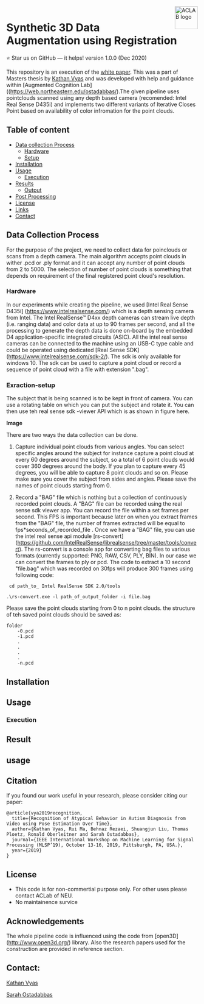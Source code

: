
<a href="https://web.northeastern.edu/ostadabbas/">
    <img src="https://web.northeastern.edu/ostadabbas/wp-content/uploads/2016/10/logo.png" alt="ACLAB logo" title="AC LAB" align="right" height="60" />
</a>

# Synthetic 3D Data Augmentation using Registration

:star: Star us on GitHub — it helps!
version 1.0.0 (Dec 2020)


This repository is an execution of the [white paper](https://web.northeastern.edu/ostadabbas/). This was a part of Masters thesis by [Kathan Vyas](vyas.k@northeastern.edu) and was developed with help and guidance within [Augmented Cognition Lab]((https://web.northeastern.edu/ostadabbas/).The given pipeline uses pointclouds scanned using any depth based camera (recomended: Intel Real Sense D435i) and implements two different variants of Iterative Closes Point based on availability of color infromation for the point clouds.  


## Table of content

- [Data collection Process](#data-collection-process)
    - [Hardware](#hardware)
    - [Setup](#Exraction-setup)
- [Installation](#Installation)
- [Usage](#Usage)
    - [Execution](#Execution)
- [Results](#Result)
    - [Output](#Output)
- [Post Processing](#Post-Processing)
- [License](#license)
- [Links](#links)
- [Contact](#Contact) 

## Data Collection Process

For the purpose of the project, we need to collect data for poinclouds or scans from a depth camera. The main algorithm accepts point clouds in wither .pcd or .ply format and it can accept any number of point clouds from 2 to 5000. The selection of number of point clouds is something that depends on requirement of the final registered point cloud's resolution.

### Hardware

In our experiments while creating the pipeline, we used [Intel Real Sense D435i] (https://www.intelrealsense.com/) which is a depth sensing camera from Intel. The Intel RealSense™ D4xx depth cameras can stream live depth (i.e. ranging data) and color data at up to 90 frames per second, and all the processing to generate the depth data is done on-board by the embedded D4 application-specific integrated circuits (ASIC). All the intel real sense cameras can be connected to the machine using an USB-C type cable and could be operated using dedicated [Real Sense SDK] (https://www.intelrealsense.com/sdk-2/). The sdk is only available for windows 10. The sdk can be used to capture a point cloud or record a sequence of point cloud with a file with extension ".bag". 

### Exraction-setup

The subject that is being scanned is to be kept in front of camera. You can use a rotating table on which you can put the subject and rotate it. You can then use teh real sense sdk -viewer API which is as shown in figure here.

**Image**

There are two ways the data collection can be done. 
1) Capture individual point clouds from various angles. You can select specific angles around the subject for instance capture a point cloud at every 60 degrees around the subject, so a total of 6 point clouds would cover 360 degrees around the body. If you plan to capture every 45 degrees, you will be able to capture 8 point clouds and so on. Please make sure you cover the subject from sides and angles. Please save the names of point clouds starting from 0. 

2) Record a "BAG" file which is nothing but a collection of continuously recorded point clouds. A "BAG" file can be recorded using the real sense sdk viewer app. You can record the file within a set frames per second. This FPS is important because later on when you extract frames from the "BAG" file, the number of frames extracted will be equal to fps*seconds_of_recorded_file . Once we have a "BAG" file, you can use the intel real sense api module [rs-convert] (https://github.com/IntelRealSense/librealsense/tree/master/tools/convert). The rs-convert is a console app for converting bag files to various formats (currently supported: PNG, RAW, CSV, PLY, BIN). In our case we can convert the frames to ply or pcd. The code to extract a  10 second "file.bag" which was recorded on 30fps will produce 300 frames using following code:

```
 cd path_to_ Intel RealSense SDK 2.0/tools

.\rs-convert.exe -l path_of_output_folder -i file.bag

```

Please save the point clouds starting from 0 to n point clouds. the structure of teh saved point clouds should be saved as:


```
folder
    -0.pcd
    -1.pcd
    .
    .
    .
    .
    -n.pcd
```

## Installation


## Usage

### Execution

## Result





## usage

## Citation 
If you found our work useful in your research, please consider citing our paper:

```
@article{vya2019recognition,
  title={Recognition of Atypical Behavior in Autism Diagnosis from Video using Pose Estimation Over Time},
  author={Kathan Vyas, Rui Ma, Behnaz Rezaei, Shuangjun Liu, Thomas Ploetz, Ronald Oberleitner and Sarah Ostadabbas},
  journal={IEEE International Workshop on Machine Learning for Signal Processing (MLSP’19), October 13-16, 2019, Pittsburgh, PA, USA.},
  year={2019}
}
```


## License 
* This code is for non-commertial purpose only. For other uses please contact ACLab of NEU. 
* No maintainence survice 

## Acknowledgements ###

The whole pipeline code is influenced using the code from [open3D] (http://www.open3d.org/) library. Also the research papers used for the construction are provided in reference section.


## Contact: 
[Kathan Vyas](vyas.k@northeastern.edu)

[Sarah Ostadabbas](ostadabbas@ece.neu.edu)



